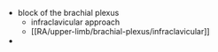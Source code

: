 - block of the brachial plexus
	- infraclavicular approach
	- [[RA/upper-limb/brachial-plexus/infraclavicular]]
-